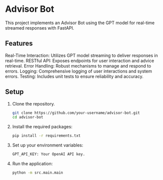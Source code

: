 # Advisor Bot

This project implements an Advisor Bot using the GPT model for real-time streamed responses with FastAPI.

## Features
Real-Time Interaction: Utilizes GPT model streaming to deliver responses in real-time.
RESTful API: Exposes endpoints for user interaction and advice retrieval.
Error Handling: Robust mechanisms to manage and respond to errors.
Logging: Comprehensive logging of user interactions and system errors.
Testing: Includes unit tests to ensure reliability and accuracy.

## Setup

1. Clone the repository.
   ```bash
   git clone https://github.com/your-username/advisor-bot.git
   cd advisor-bot
2. Install the required packages:
   ```bash
   pip install -r requirements.txt
3. Set up your environment variables:
   ```bash
   GPT_API_KEY: Your OpenAI API key.
4. Run the application:
   ```bash
   python -m src.main.main
      
   
